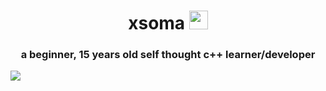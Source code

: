 <div align=center>
<h1> xsoma <img src="https://media.giphy.com/media/WUlplcMpOCEmTGBtBW/giphy.gif" width="30"></h1>
</div>

 <h3 align=center>
   a beginner, 15 years old self thought c++ learner/developer
 </h5>
 
<a href="https://github.com/anuraghazra/github-readme-stats">
  <img align="center" src="https://github-readme-stats.vercel.app/api?username=bornmay" />
</a>

 
 


